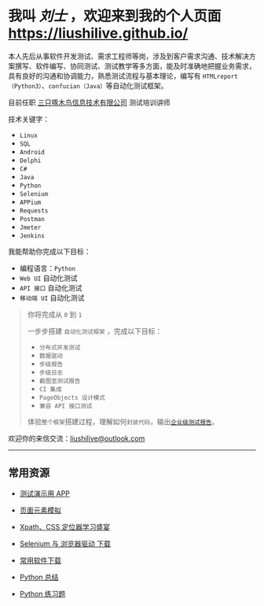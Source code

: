 # 我叫 **_刘士_** ，欢迎来到我的个人页面 <https://liushilive.github.io/>

本人先后从事软件开发测试、需求工程师等岗，涉及到客户需求沟通、技术解决方案撰写、软件编写、协同测试、测试教学等多方面，能及时准确地把握业务需求，具有良好的沟通和协调能力，熟悉测试流程与基本理论，编写有 `HTMLreport（Python3）`、`confucian（Java）`等自动化测试框架。

目前任职 [三只啄木鸟信息技术有限公司](http://zmninfo.com) 测试培训讲师

技术关键字：

* `Linux`
* `SQL`
* `Android`
* `Delphi`
* `C#`
* `Java`
* `Python`
* `Selenium`
* `APPium`
* `Requests`
* `Postman`
* `Jmeter`
* `Jenkins`

我能帮助你完成以下目标：

* 编程语言：`Python`
* `Web UI` 自动化测试
* `API 接口` 自动化测试
* `移动端 UI` 自动化测试

>你将完成从 `0` 到 `1`
>
>一步步搭建 `自动化测试框架` ，完成以下目标：
>
>* `分布式并发测试`
>* `数据驱动`
>* `步级报告`
>* `步级日志`
>* `截图至测试报告`
>* `CI 集成`
>* `PageObjects 设计模式`
>* `兼容 API 接口测试`
>
>体验`整个框架`搭建过程，理解如何`封装代码`，输出[`企业级测试报告`](report/report)。
>

欢迎你的来信交流：<liushilive@outlook.com>

----

## 常用资源

* [测试演示用 APP](Software/ATApplication-debug.apk)

* [页面元素模拟](html_example)

* [Xpath、CSS 定位器学习盛宴](css_xpath)

* [Selenium 与 浏览器驱动 下载](Selenium_Drivers)

* [常用软件下载](Software-Downloads)

* [Python 总结](Python-Summary)

* [Python 练习题](python_exercise)

<!-- * [HTMLReport说明](https://liushilive.github.io/HTMLReport/) -->

<!-- * [HTMLReport测试报告演示](https://liushilive.github.io/HTMLReport/tests/report/test.html) -->
